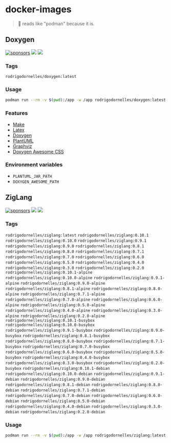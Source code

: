 # docker-images

> :whale2: reads like "podman" because it is.

## Doxygen ##

[![sponsors](https://img.shields.io/github/sponsors/rodrigodornelles?color=ff69b4&logo=github)](https://github.com/sponsors/RodrigoDornelles)
[![](https://img.shields.io/docker/pulls/rodrigodornelles/doxygen?logo=docker&logoColor=fff)](https://hub.docker.com/r/rodrigodornelles/doxygen)
[![](https://img.shields.io/docker/image-size/rodrigodornelles/doxygen/latest?logo=docker&logoColor=fff)](https://hub.docker.com/r/rodrigodornelles/doxygen/tags)

### Tags

`rodrigodornelles/doxygen:latest`

### Usage ###

```sh
podman run --rm -v $(pwd):/app -w /app rodrigodornelles/doxygen:latest doxygen
```

### Features ###

 * [Make](https://www.gnu.org/software/make)
 * [Latex](https://www.latex-project.org)
 * [Doxygen](https://www.doxygen.nl)
 * [PlantUML](https://plantuml.com)
 * [Graphviz](https://graphviz.org)
 * [Doxygen Awesome CSS](https://jothepro.github.io/doxygen-awesome-css)

### Environment variables ###

 * `PLANTUML_JAR_PATH`
 * `DOXYGEN_AWESOME_PATH`
 
 ## ZigLang ##

[![sponsors](https://img.shields.io/github/sponsors/rodrigodornelles?color=ff69b4&logo=github)](https://github.com/sponsors/RodrigoDornelles)
[![](https://img.shields.io/docker/pulls/rodrigodornelles/ziglang?logo=docker&logoColor=fff)](https://hub.docker.com/r/rodrigodornelles/ziglang)
[![](https://img.shields.io/docker/image-size/rodrigodornelles/ziglang/latest?logo=docker&logoColor=fff)](https://hub.docker.com/r/rodrigodornelles/ziglang/tags)

### Tags

`rodrigodornelles/ziglang:latest` `rodrigodornelles/ziglang:0.10.1` `rodrigodornelles/ziglang:0.10.0` `rodrigodornelles/ziglang:0.9.1` `rodrigodornelles/ziglang:0.9.0` `rodrigodornelles/ziglang:0.8.1` `rodrigodornelles/ziglang:0.8.0` `rodrigodornelles/ziglang:0.7.1` `rodrigodornelles/ziglang:0.7.0` `rodrigodornelles/ziglang:0.6.0` `rodrigodornelles/ziglang:0.5.0` `rodrigodornelles/ziglang:0.4.0` `rodrigodornelles/ziglang:0.3.0` `rodrigodornelles/ziglang:0.2.0`  `rodrigodornelles/ziglang:0.10.1-alpine` `rodrigodornelles/ziglang:0.10.0-alpine` `rodrigodornelles/ziglang:0.9.1-alpine` `rodrigodornelles/ziglang:0.9.0-alpine` `rodrigodornelles/ziglang:0.8.1-alpine` `rodrigodornelles/ziglang:0.8.0-alpine` `rodrigodornelles/ziglang:0.7.1-alpine` `rodrigodornelles/ziglang:0.7.0-alpine` `rodrigodornelles/ziglang:0.6.0-alpine` `rodrigodornelles/ziglang:0.5.0-alpine` `rodrigodornelles/ziglang:0.4.0-alpine` `rodrigodornelles/ziglang:0.3.0-alpine` `rodrigodornelles/ziglang:0.2.0-alpine` `rodrigodornelles/ziglang:0.10.1-busybox` `rodrigodornelles/ziglang:0.10.0-busybox` `rodrigodornelles/ziglang:0.9.1-busybox` `rodrigodornelles/ziglang:0.9.0-busybox` `rodrigodornelles/ziglang:0.8.1-busybox` `rodrigodornelles/ziglang:0.8.0-busybox` `rodrigodornelles/ziglang:0.7.1-busybox` `rodrigodornelles/ziglang:0.7.0-busybox` `rodrigodornelles/ziglang:0.6.0-busybox` `rodrigodornelles/ziglang:0.5.0-busybox` `rodrigodornelles/ziglang:0.4.0-busybox` `rodrigodornelles/ziglang:0.3.0-busybox` `rodrigodornelles/ziglang:0.2.0-busybox` `rodrigodornelles/ziglang:0.10.1-debian` `rodrigodornelles/ziglang:0.10.0-debian` `rodrigodornelles/ziglang:0.9.1-debian` `rodrigodornelles/ziglang:0.9.0-debian` `rodrigodornelles/ziglang:0.8.1-debian` `rodrigodornelles/ziglang:0.8.0-debian` `rodrigodornelles/ziglang:0.7.1-debian` `rodrigodornelles/ziglang:0.7.0-debian` `rodrigodornelles/ziglang:0.6.0-debian` `rodrigodornelles/ziglang:0.5.0-debian` `rodrigodornelles/ziglang:0.4.0-debian` `rodrigodornelles/ziglang:0.3.0-debian` `rodrigodornelles/ziglang:0.2.0-debian`

### Usage ###

```sh
podman run --rm -v $(pwd):/app -w /app rodrigodornelles/ziglang:latest
```

